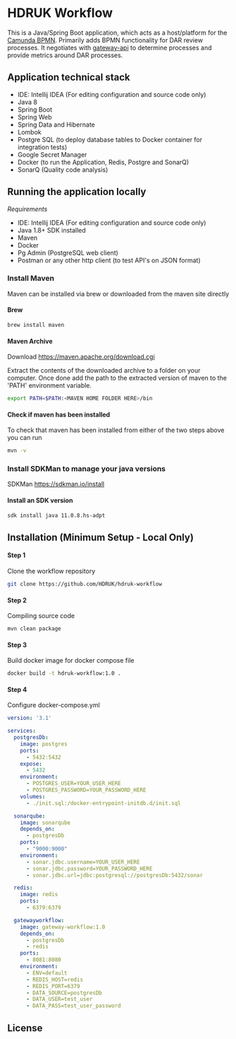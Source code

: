 # HDRUK Workflow

This is a Java/Spring Boot application, which acts as a host/platform for the [Camunda BPMN](https://camunda.com/). Primarily adds BPMN functionality for DAR review processes. It negotiates with [gateway-api](https://github.com/HDRUK/gateway-api) to determine processes and provide metrics around DAR processes.

## Application technical stack
- IDE: Intellij IDEA (For editing configuration and source code only)
- Java 8
- Spring Boot
- Spring Web
- Spring Data and Hibernate
- Lombok
- Postgre SQL (to deploy database tables to Docker container for integration tests)
- Google Secret Manager
- Docker (to run the Application, Redis, Postgre and SonarQ)
- SonarQ (Quality code analysis)


## Running the application locally

*Requirements*

- IDE: Intellij IDEA (For editing configuration and source code only)
- Java 1.8+ SDK installed
- Maven
- Docker
- Pg Admin (PostgreSQL web client)
- Postman or any other http client (to test API's on JSON format)

### Install Maven
Maven can be installed via brew or downloaded from the maven site directly

#### Brew
```bash
brew install maven
```

#### Maven Archive
Download https://maven.apache.org/download.cgi

Extract the contents of the downloaded archive to a folder on your computer.
Once done add the path to the extracted version of maven to the 'PATH' environment variable.
```bash
export PATH=$PATH:<MAVEN HOME FOLDER HERE>/bin
``` 

#### Check if maven has been installed

To check that maven has been installed from either of the two steps above you can run
```bash
mvn -v
```

### Install SDKMan to manage your java versions
SDKMan https://sdkman.io/install

#### Install an SDK version
```bash
sdk install java 11.0.8.hs-adpt
```

## Installation (Minimum Setup - Local Only)

#### Step 1
Clone the workflow repository
```bash
git clone https://github.com/HDRUK/hdruk-workflow
```

#### Step 2
Compiling source code
```bash
mvn clean package
```

#### Step 3
Build docker image for docker compose file
```bash
docker build -t hdruk-workflow:1.0 .
```

#### Step 4
Configure docker-compose.yml
```yml
version: '3.1'

services:
  postgresDb:
    image: postgres
    ports:
      - 5432:5432
    expose:
      - 5432
    environment:
      - POSTGRES_USER=YOUR_USER_HERE
      - POSTGRES_PASSWORD=YOUR_PASSWORD_HERE
    volumes:
      - ./init.sql:/docker-entrypoint-initdb.d/init.sql

  sonarqube:
    image: sonarqube
    depends_on:
      - postgresDb
    ports:
      - "9000:9000"
    environment:
      - sonar.jdbc.username=YOUR_USER_HERE
      - sonar.jdbc.password=YOUR_PASSWORD_HERE
      - sonar.jdbc.url=jdbc:postgresql://postgresDb:5432/sonar

  redis: 
    image: redis
    ports:
      - 6379:6379

  gatewayworkflow:
    image: gateway-workflow:1.0
    depends_on:
      - postgresDb
      - redis
    ports: 
      - 8081:8080
    environment:
      - ENV=default
      - REDIS_HOST=redis
      - REDIS_PORT=6379
      - DATA_SOURCE=postgresDb
      - DATA_USER=test_user
      - DATA_PASS=test_user_password
```

## License